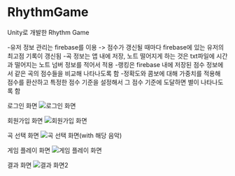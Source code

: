# RhythmGame
Unity로 개발한 Rhythm Game

-유저 정보 관리는 firebase를 이용 -> 점수가 갱신될 때마다 firebase에 있는 유저의 최고점 기록이 갱신됨
-곡 정보는 앱 내에 저장, 노트 떨어지게 하는 것은 txt파일에 시간과 떨어지는 노트 넘버 정보를 적어서 적용
-랭킹은 firebase 내에 저장된 점수 정보에서 같은 곡의 점수들을 비교해 나타나도록 함
-정확도와 콤보에 대해 가중치를 적용해 점수를 환산하고 특정한 점수 기준을 설정해서 그 점수 기준에 도달하면 별이 나타나도록 함


로그인 화면
![로그인 화면](https://user-images.githubusercontent.com/41981548/75106234-874ae080-565d-11ea-8013-4d2cd0eb297b.JPG)

회원가입 화면
![회원가입 화면](https://user-images.githubusercontent.com/41981548/75106253-cf6a0300-565d-11ea-9af6-32c87600c45e.JPG)

곡 선택 화면
![곡 선택 화면(with 해당 음악)](https://user-images.githubusercontent.com/41981548/75106254-d1cc5d00-565d-11ea-9f70-3f6b8e26f4bd.JPG)

게임 플레이 화면
![게임 플레이 화면](https://user-images.githubusercontent.com/41981548/75106262-dabd2e80-565d-11ea-980d-5dc8a860615e.jpg)

결과 화면
![결과 화면2](https://user-images.githubusercontent.com/41981548/75106258-d729a780-565d-11ea-8c96-e886a499e38f.JPG)
